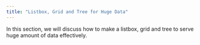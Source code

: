 ```yaml
---
title: "Listbox, Grid and Tree for Huge Data"
---
```


In this section, we will discuss how to make a listbox, grid and tree to
serve huge amount of data effectively.
